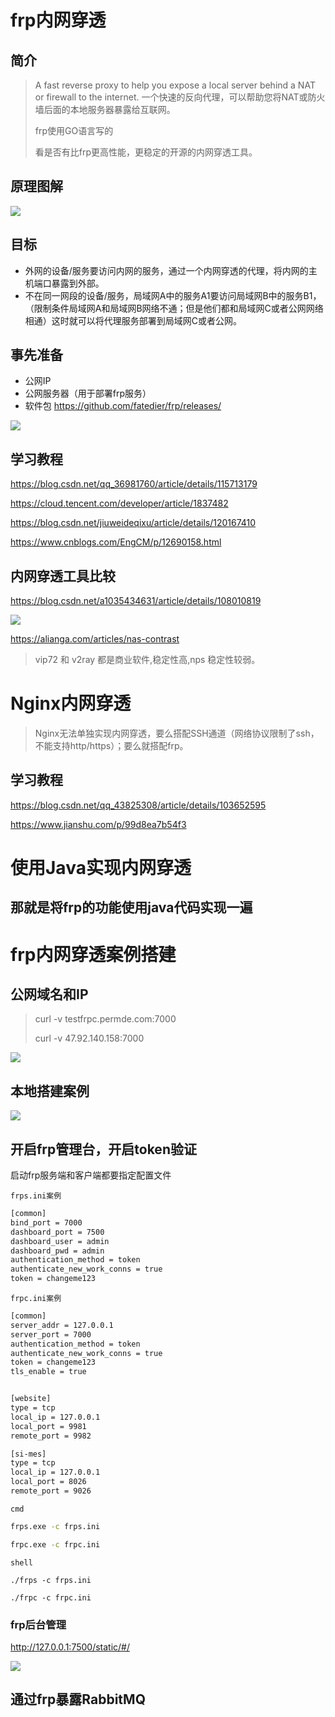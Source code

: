 # frp内网穿透

## 简介

> A fast reverse proxy to help you expose a local server behind a NAT or firewall to the internet.
> 一个快速的反向代理，可以帮助您将NAT或防火墙后面的本地服务器暴露给互联网。
>
> frp使用GO语言写的
>
> 看是否有比frp更高性能，更稳定的开源的内网穿透工具。

## 原理图解

![](img/Snipaste_2023-10-07_14-31-12.jpg)

## 目标

- 外网的设备/服务要访问内网的服务，通过一个内网穿透的代理，将内网的主机端口暴露到外部。
- 不在同一网段的设备/服务，局域网A中的服务A1要访问局域网B中的服务B1，（限制条件局域网A和局域网B网络不通；但是他们都和局域网C或者公网网络相通）这时就可以将代理服务部署到局域网C或者公网。

## 事先准备

- 公网IP
- 公网服务器（用于部署frp服务）
- 软件包 https://github.com/fatedier/frp/releases/

![](img/Snipaste_2023-10-07_14-41-30.jpg)

## 学习教程

https://blog.csdn.net/qq_36981760/article/details/115713179

https://cloud.tencent.com/developer/article/1837482

https://blog.csdn.net/jiuweideqixu/article/details/120167410

https://www.cnblogs.com/EngCM/p/12690158.html

## 内网穿透工具比较

https://blog.csdn.net/a1035434631/article/details/108010819

![](img/Snipaste_2023-10-07_15-48-46.jpg)

https://alianga.com/articles/nas-contrast

> vip72 和 v2ray 都是商业软件,稳定性高,nps 稳定性较弱。

# Nginx内网穿透

> Nginx无法单独实现内网穿透，要么搭配SSH通道（网络协议限制了ssh，不能支持http/https）；要么就搭配frp。

## 学习教程

https://blog.csdn.net/qq_43825308/article/details/103652595

https://www.jianshu.com/p/99d8ea7b54f3





# 使用Java实现内网穿透

## 那就是将frp的功能使用java代码实现一遍



# frp内网穿透案例搭建

## 公网域名和IP

> curl -v testfrpc.permde.com:7000
>
> curl -v 47.92.140.158:7000

![](img/singcheer_frps_ini.jpg)

## 本地搭建案例

![](img/Snipaste_2023-10-07_17-15-11.jpg)

## 开启frp管理台，开启token验证

启动frp服务端和客户端都要指定配置文件

`frps.ini案例`

```txt
[common]
bind_port = 7000
dashboard_port = 7500
dashboard_user = admin
dashboard_pwd = admin
authentication_method = token
authenticate_new_work_conns = true
token = changeme123
```

`frpc.ini案例`

```txt
[common]
server_addr = 127.0.0.1
server_port = 7000
authentication_method = token
authenticate_new_work_conns = true
token = changeme123
tls_enable = true


[website]
type = tcp
local_ip = 127.0.0.1
local_port = 9981
remote_port = 9982

[si-mes]
type = tcp
local_ip = 127.0.0.1
local_port = 8026
remote_port = 9026

```

`cmd`

```cmd
frps.exe -c frps.ini

frpc.exe -c frpc.ini
```

`shell`

```shell
./frps -c frps.ini

./frpc -c frpc.ini
```

### frp后台管理

http://127.0.0.1:7500/static/#/

![](img/Snipaste_2023-10-07_17-45-19.jpg)

## 通过frp暴露RabbitMQ



